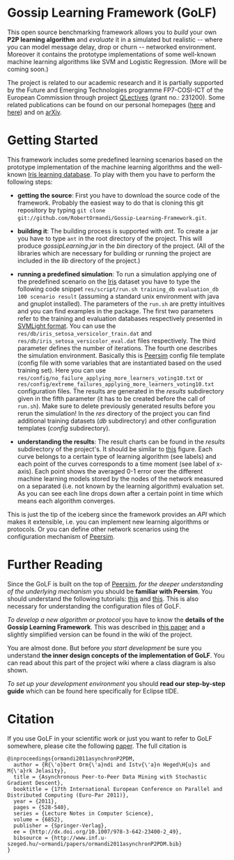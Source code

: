 Gossip Learning Framework (GoLF)
================================

This open source benchmarking framework allows you to *build* your own
__P2P learning algorithm__ and *evaluate* it in a simulated but
realistic -- where you can model message delay, drop or churn --
networked environment. Moreover it contains the prototype
implementations of some well-known machine learning algorithms like SVM
and Logistic Regression. (More will be coming soon.)

The project is related to our academic research and it is partially
supported by the Future and Emerging Technologies programme FP7-COSI-ICT
of the European Commission through project
[QLectives](http://www.qlectives.eu/) (grant no.: 231200). Some related
publications can be found on our personal homepages
([here](http://www.inf.u-szeged.hu/~ormandi/index.php?menu=publications)
and [here](http://www.inf.u-szeged.hu/~ihegedus/publ.php)) and on
[arXiv](http://arxiv.org/abs/1109.1396).


Getting Started
===============

This framework includes some predefined learning scenarios based on the
prototype implementation of the machine learning algorithms and the
well-known [Iris learning database](http://archive.ics.uci.edu/ml/datasets/Iris). To play with
them you have to perform the following steps:

* __getting the source__: First you have to download the source code of
the framework. Probably the easiest way to do that is cloning this git
repository by typing `git clone git://github.com/RobertOrmandi/Gossip-Learning-Framework.git`.

* __building it__: The building process is supported with *ant*. To create a jar you have
to type `ant` in the root directory of the
project. This will produce *gossipLearning.jar* in the *bin*
directory of the project. (All of the libraries which are necessary for
building or running the project are included in the *lib* directory of
the project.)

* __running a predefined simulation__: To run a simulation applying one of the predefined scenario on the 
[Iris](http://archive.ics.uci.edu/ml/datasets/Iris) dataset you have to type the 
following code snippet `res/script/run.sh training_db evaluation_db 100 scenario result` 
(assuming a standard unix environment with java and
gnuplot installed). 
The parameters of the `run.sh` are pretty intuitives and you can find examples in the package.
The first two parameters refer to the training and evaluation databases respectively presented in [SVMLight
format](http://svmlight.joachims.org/). You can use the `res/db/iris_setosa_versicolor_train.dat` and 
`res/db/iris_setosa_versicolor_eval.dat` files respectively. The third parameter defines the
number of iterations. The fourth one describes the simulation environment.
Basically this is [Peersim](http://peersim.sourceforge.net/) 
config file template (config file with some variables that are 
instantiated based on the used training set). Here you can use 
`res/config/no_failure_applying_more_learners_voting10.txt` or 
`res/config/extreme_failures_applying_more_learners_voting10.txt` configuration files.
The results are generated in the *results* subdirectory given in the fifth parameter 
(it has to be created before the call of `run.sh`). 
Make sure to delete previously generated results before you rerun the simulation!
In the *res* directory of the
project you can find additional training datasets (*db* subdirectory) and other
configuration templates (*config* subdirectory). 

* __understanding the results__: The result charts can be found in the
*results* subdirectory of the project's. It should be similar to
[this](http://www.inf.u-szeged.hu/rgai/~ormandi/iris_setosa_versicolor.png)
figure. Each curve belongs to a certain type of learning algorithm
(see labels) and each point of the curves corresponds to a time moment
(see label of x-axis). Each point shows the averaged 0-1 error over the
different machine learning models stored by the nodes of the network
measured on a separated (i.e. not known by the learning algorithm)
evaluation set. As you can see each line drops down after a certain point
in time which means each algorithm converges.

This is just the tip of the iceberg since the framework provides an
*API* which makes it extensible, i.e. you can implement new learning
algorithms or protocols. Or you can define other network scenarios using
the configuration mechanism of
[Peersim](http://peersim.sourceforge.net/).


Further Reading
===============

Since the GoLF is built on the top of
[Peersim](http://peersim.sourceforge.net/), *for the deeper understanding
of the underlying mechanism* you should be __familiar with Peersim__.
You should understand the following tutorials:
[this](http://peersim.sourceforge.net/tutorial1/tutorial1.pdf) and
[this](http://peersim.sourceforge.net/tutorial2/tutorial2.pdf).
This is also necessary for understanding the configuration
files of GoLF.

*To develop a new algorithm or protocol* you have to know the
__details of the Gossip Learning Framework__. This was described in
[this paper](http://arxiv.org/abs/1109.1396) and a slightly simplified version
can be found in the wiki of the project.

You are almost done. But before *you start development* be sure you
understand __the inner design concepts of the implementation of GoLF__.
You can read about this part of the project wiki where a class diagram
is also shown.

*To set up your development environment* you should
__read our step-by-step guide__ which can be found here specifically
for Eclipse tIDE.


Citation
========

If you use GoLF in your scientific work or just you want to refer to
GoLF somewhere, please cite the following
[paper](http://dx.doi.org/10.1007/978-3-642-23400-2_49). The full
citation is

	@inproceedings{ormandi2011asynchronP2PDM,
	  author = {R{\'o}bert Orm{\'a}ndi and Istv{\'a}n Heged\H{u}s and M{\'a}rk Jelasity},
	  title = {Asynchronous Peer-to-Peer Data Mining with Stochastic Gradient Descent},
	  booktitle = {17th International European Conference on Parallel and Distributed Computing (Euro-Par 2011)},
	  year = {2011},
	  pages = {528-540},
	  series = {Lecture Notes in Computer Science},
	  volume = {6852},
	  publisher = {Springer-Verlag},
	  ee = {http://dx.doi.org/10.1007/978-3-642-23400-2_49},
	  bibsource = {http://www.inf.u-szeged.hu/~ormandi/papers/ormandi2011asynchronP2PDM.bib}
	}


